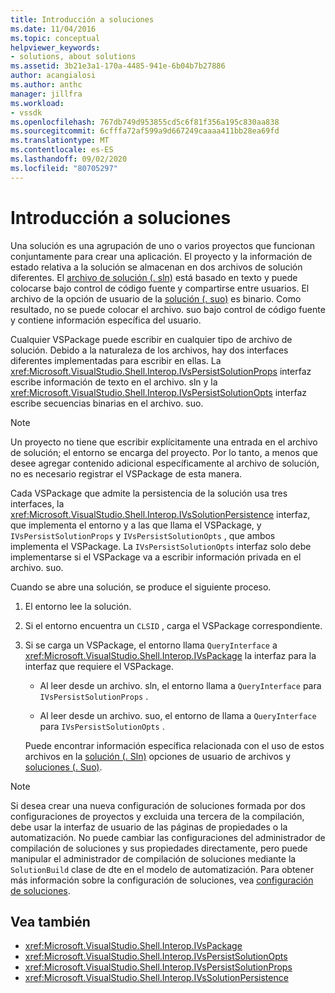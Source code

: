 ```yaml
---
title: Introducción a soluciones
ms.date: 11/04/2016
ms.topic: conceptual
helpviewer_keywords:
- solutions, about solutions
ms.assetid: 3b21e3a1-170a-4485-941e-6b04b7b27886
author: acangialosi
ms.author: anthc
manager: jillfra
ms.workload:
- vssdk
ms.openlocfilehash: 767db749d953855cd5c6f81f356a195c830aa838
ms.sourcegitcommit: 6cfffa72af599a9d667249caaaa411bb28ea69fd
ms.translationtype: MT
ms.contentlocale: es-ES
ms.lasthandoff: 09/02/2020
ms.locfileid: "80705297"
---
```

# <a name="solutions-overview"></a>Introducción a soluciones

Una solución es una agrupación de uno o varios proyectos que funcionan conjuntamente para crear una aplicación. El proyecto y la información de estado relativa a la solución se almacenan en dos archivos de solución diferentes. El [archivo de solución (. sln)](solution-dot-sln-file.md) está basado en texto y puede colocarse bajo control de código fuente y compartirse entre usuarios. El archivo de la opción de usuario de la [solución (. suo)](solution-user-options-dot-suo-file.md) es binario. Como resultado, no se puede colocar el archivo. suo bajo control de código fuente y contiene información específica del usuario.

Cualquier VSPackage puede escribir en cualquier tipo de archivo de solución. Debido a la naturaleza de los archivos, hay dos interfaces diferentes implementadas para escribir en ellas. La <xref:Microsoft.VisualStudio.Shell.Interop.IVsPersistSolutionProps> interfaz escribe información de texto en el archivo. sln y la <xref:Microsoft.VisualStudio.Shell.Interop.IVsPersistSolutionOpts> interfaz escribe secuencias binarias en el archivo. suo.

> [!NOTE]
> Un proyecto no tiene que escribir explícitamente una entrada en el archivo de solución; el entorno se encarga del proyecto. Por lo tanto, a menos que desee agregar contenido adicional específicamente al archivo de solución, no es necesario registrar el VSPackage de esta manera.

Cada VSPackage que admite la persistencia de la solución usa tres interfaces, la <xref:Microsoft.VisualStudio.Shell.Interop.IVsSolutionPersistence> interfaz, que implementa el entorno y a las que llama el VSPackage, y `IVsPersistSolutionProps` y `IVsPersistSolutionOpts` , que ambos implementa el VSPackage. La `IVsPersistSolutionOpts` interfaz solo debe implementarse si el VSPackage va a escribir información privada en el archivo. suo.

Cuando se abre una solución, se produce el siguiente proceso.

1. El entorno lee la solución.

2. Si el entorno encuentra un `CLSID` , carga el VSPackage correspondiente.

3. Si se carga un VSPackage, el entorno llama `QueryInterface` a <xref:Microsoft.VisualStudio.Shell.Interop.IVsPackage> la interfaz para la interfaz que requiere el VSPackage.

   - Al leer desde un archivo. sln, el entorno llama a `QueryInterface` para `IVsPersistSolutionProps` .

   - Al leer desde un archivo. suo, el entorno de llama a `QueryInterface` para `IVsPersistSolutionOpts` .

   Puede encontrar información específica relacionada con el uso de estos archivos en la [solución (. Sln)](../../extensibility/internals/solution-dot-sln-file.md) opciones de usuario de archivos y [soluciones (. Suo)](../../extensibility/internals/solution-user-options-dot-suo-file.md).

> [!NOTE]
> Si desea crear una nueva configuración de soluciones formada por dos configuraciones de proyectos y excluida una tercera de la compilación, debe usar la interfaz de usuario de las páginas de propiedades o la automatización. No puede cambiar las configuraciones del administrador de compilación de soluciones y sus propiedades directamente, pero puede manipular el administrador de compilación de soluciones mediante la `SolutionBuild` clase de dte en el modelo de automatización. Para obtener más información sobre la configuración de soluciones, vea [configuración de soluciones](../../extensibility/internals/solution-configuration.md).

## <a name="see-also"></a>Vea también

- <xref:Microsoft.VisualStudio.Shell.Interop.IVsPackage>
- <xref:Microsoft.VisualStudio.Shell.Interop.IVsPersistSolutionOpts>
- <xref:Microsoft.VisualStudio.Shell.Interop.IVsPersistSolutionProps>
- <xref:Microsoft.VisualStudio.Shell.Interop.IVsSolutionPersistence>
